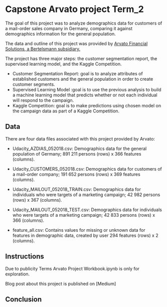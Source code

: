 # Capstone Arvato project Term_2

The goal of this project was to analyze demographics data for customers of a mail-order sales company in Germany, comparing it against demographics information for the general population.


The data and outline of this project was provided by [Arvato Financial Solutions, a Bertelsmann subsidiary.](https://finance.arvato.com/en-us/)

The project has three major steps: the customer segmentation report, the supervised learning model, and the Kaggle Competition.

- Customer Segmentation Report: goal is to analyze attributes of established customers and the general population in order to create customer segments.
 - Supervised Learning Model :goal is to use the previous analysis to build a machine learning model that predicts whether or not each individual will respond to the campaign.
- Kaggle Competition: goal is to make predictions using chosen model on the campaign data as part of a Kaggle Competition.

## Data

There are four data files associated with this project provided by Arvato:

- Udacity_AZDIAS_052018.csv: Demographics data for the general population of Germany; 891 211 persons (rows) x 366 features (columns).
- Udacity_CUSTOMERS_052018.csv: Demographics data for customers of a mail-order company; 191 652 persons (rows) x 369 features (columns).
- Udacity_MAILOUT_052018_TRAIN.csv: Demographics data for individuals who were targets of a marketing campaign; 42 982 persons (rows) x 367 (columns).
- Udacity_MAILOUT_052018_TEST.csv: Demographics data for individuals who were targets of a marketing campaign; 42 833 persons (rows) x 366 (columns).

- feature_all.csv: Contains values for missing or unknown data for features in demographic data, created by user 294 features (rows) x 2
(columns).

## Instructions

Due to publicity Terms Arvato Project Workbook.ipynb is only for exploration.

Blog post about this project is published on [Medium] 

## Conclusion


